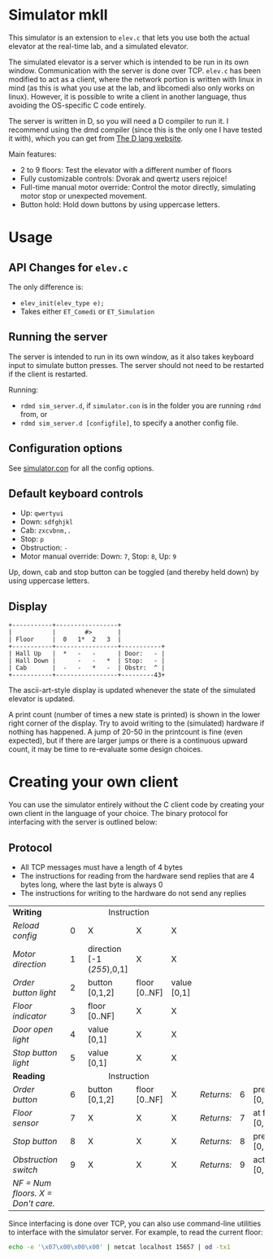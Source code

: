 Simulator mkII
==============

This simulator is an extension to `elev.c` that lets you use both the actual elevator at the real-time lab, and a simulated elevator.

The simulated elevator is a server which is intended to be run in its own window. Communication with the server is done over TCP. `elev.c` has been modified to act as a client, where the network portion is written with linux in mind (as this is what you use at the lab, and libcomedi also only works on linux). However, it is possible to write a client in another language, thus avoiding the OS-specific C code entirely.

The server is written in D, so you will need a D compiler to run it. I recommend using the dmd compiler (since this is the only one I have tested it with), which you can get from [The D lang website](http://dlang.org/download.html#dmd).

Main features:
 - 2 to 9 floors: Test the elevator with a different number of floors
 - Fully customizable controls: Dvorak and qwertz users rejoice!
 - Full-time manual motor override: Control the motor directly, simulating motor stop or unexpected movement.
 - Button hold: Hold down buttons by using uppercase letters.
 


Usage
=====

API Changes for `elev.c`
------------------------

The only difference is:
 - `elev_init(elev_type e);`
 - Takes either `ET_Comedi` or `ET_Simulation`


Running the server
------------------

The server is intended to run in its own window, as it also takes keyboard input to simulate button presses. The server should not need to be restarted if the client is restarted.

Running:
 - `rdmd sim_server.d`, if `simulator.con` is in the folder you are running `rdmd` from, or
 - `rdmd sim_server.d [configfile]`, to specify a another config file.


Configuration options
---------------------

See [simulator.con](simulator.con) for all the config options.

Default keyboard controls
-------------------------

 - Up: `qwertyui`
 - Down: `sdfghjkl`
 - Cab: `zxcvbnm,.`
 - Stop: `p`
 - Obstruction: `-`
 - Motor manual override: Down: `7`, Stop: `8`, Up: `9`

Up, down, cab and stop button can be toggled (and thereby held down) by using uppercase letters.


Display
-------

```
+-----------+-----------------+
|           |        #>       |
| Floor     |  0   1*  2   3  |
+-----------+-----------------+-----------+
| Hall Up   |  *   -   -      | Door:   - |
| Hall Down |      -   -   *  | Stop:   - |
| Cab       |  -   -   *   -  | Obstr:  ^ |
+-----------+-----------------+---------43+
```

The ascii-art-style display is updated whenever the state of the simulated elevator is updated.

A print count (number of times a new state is printed) is shown in the lower right corner of the display. Try to avoid writing to the (simulated) hardware if nothing has happened. A jump of 20-50 in the printcount is fine (even expected), but if there are larger jumps or there is a continuous upward count, it may be time to re-evaluate some design choices.



Creating your own client
========================

You can use the simulator entirely without the C client code by creating your own client in the language of your choice. The binary protocol for interfacing with the server is outlined below:

Protocol
--------

 - All TCP messages must have a length of 4 bytes
 - The instructions for reading from the hardware send replies that are 4 bytes long, where the last byte is always 0
 - The instructions for writing to the hardware do not send any replies

<table>
    <tbody>
        <tr>
            <td><strong>Writing</strong></td>
            <td align="center" colspan="4">Instruction</td>
            <td align="center" colspan="0" rowspan="7"></td>
        </tr>
        <tr>
            <td><em>Reload config</em></td>
            <td>&nbsp;&nbsp;0&nbsp;&nbsp;</td>
            <td>X</td>
            <td>X</td>
            <td>X</td>
        </tr>
        <tr>
            <td><em>Motor direction</em></td>
            <td>&nbsp;&nbsp;1&nbsp;&nbsp;</td>
            <td>direction<br>[-1 (<em>255</em>),0,1]</td>
            <td>X</td>
            <td>X</td>
        </tr>
        <tr>
            <td><em>Order button light</em></td>
            <td>&nbsp;&nbsp;2&nbsp;&nbsp;</td>
            <td>button<br>[0,1,2]</td>
            <td>floor<br>[0..NF]</td>
            <td>value<br>[0,1]</td>
        </tr>
        <tr>
            <td><em>Floor indicator</em></td>
            <td>&nbsp;&nbsp;3&nbsp;&nbsp;</td>
            <td>floor<br>[0..NF]</td>
            <td>X</td>
            <td>X</td>
        </tr>
        <tr>
            <td><em>Door open light</em></td>
            <td>&nbsp;&nbsp;4&nbsp;&nbsp;</td>
            <td>value<br>[0,1]</td>
            <td>X</td>
            <td>X</td>
        </tr>
        <tr>
            <td><em>Stop button light</em></td>
            <td>&nbsp;&nbsp;5&nbsp;&nbsp;</td>
            <td>value<br>[0,1]</td>
            <td>X</td>
            <td>X</td>
        </tr>
        <tr>
            <td><strong>Reading</strong></td>
            <td align="center" colspan="4">Instruction</td>
            <td></td>
            <td align="center" colspan="4">Output</td>
        </tr>
        <tr>
            <td><em>Order button</em></td>
            <td>&nbsp;&nbsp;6&nbsp;&nbsp;</td>
            <td>button<br>[0,1,2]</td>
            <td>floor<br>[0..NF]</td>
            <td>X</td>
            <td align="right"><em>Returns:</em></td>
            <td>6</td>
            <td>pressed<br>[0,1]</td>
            <td>0</td>
            <td>0</td>
        </tr>
        <tr>
            <td><em>Floor sensor</em></td>
            <td>&nbsp;&nbsp;7&nbsp;&nbsp;</td>
            <td>X</td>
            <td>X</td>
            <td>X</td>
            <td align="right"><em>Returns:</em></td>
            <td>7</td>
            <td>at floor<br>[0,1]</td>
            <td>floor<br>[0..NF]</td>
            <td>0</td>
        </tr>
        <tr>
            <td><em>Stop button</em></td>
            <td>&nbsp;&nbsp;8&nbsp;&nbsp;</td>
            <td>X</td>
            <td>X</td>
            <td>X</td>
            <td align="right"><em>Returns:</em></td>
            <td>8</td>
            <td>pressed<br>[0,1]</td>
            <td>0</td>
            <td>0</td>
        </tr>
        <tr>
            <td><em>Obstruction switch</em></td>
            <td>&nbsp;&nbsp;9&nbsp;&nbsp;</td>
            <td>X</td>
            <td>X</td>
            <td>X</td>
            <td align="right"><em>Returns:</em></td>
            <td>9</td>
            <td>active<br>[0,1]</td>
            <td>0</td>
            <td>0</td>
        </tr>
        <tr>
            <td colspan="0"><em>NF = Num floors. X = Don't care.</em></td>
        </tr>
    </tbody>
</table>


Since interfacing is done over TCP, you can also use command-line utilities to interface with the simulator server. For example, to read the current floor:
```bash
echo -e '\x07\x00\x00\x00' | netcat localhost 15657 | od -tx1
```






